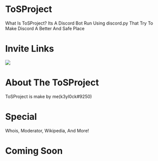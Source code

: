 # ToSProject
What Is ToSProject? Its A Discord Bot Run Using discord.py That Try To Make Discord A Better And Safe Place
# Invite Links
<a href='https://discord.com/api/oauth2/authorize?client_id=939930914794905630&permissions=8&scope=bot'>
  <img src='https://cdn.discordapp.com/attachments/939940962967355406/939945820491513886/toslogo.png' />
</a>

# About The ToSProject
ToSProject is make by me(k3yl0ck#9250)
# Special
Whois,
Moderator,
Wikipedia,
And More!
# Coming Soon
